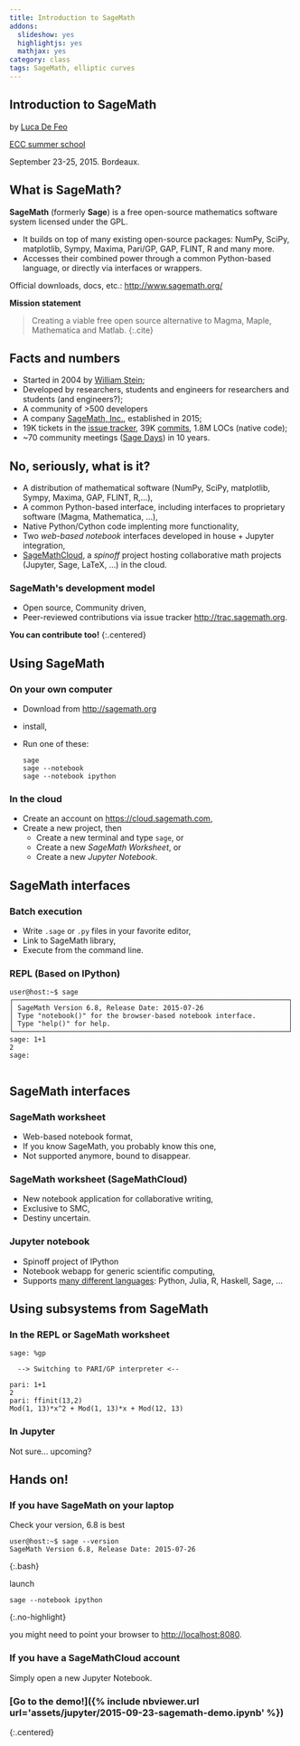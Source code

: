 ```yaml
---
title: Introduction to SageMath
addons:
  slideshow: yes
  highlightjs: yes
  mathjax: yes
category: class
tags: SageMath, elliptic curves
---
```


<section>

# Introduction to SageMath

by [Luca De Feo](http://defeo.lu/)

[ECC summer school](http://ecc2015.math.u-bordeaux1.fr/index.php?category=school)

September 23-25, 2015. Bordeaux.

</section>
<section>

## What is SageMath?

**SageMath** (formerly **Sage**) is a free open-source mathematics
software system licensed under the GPL.

- It builds on top of many existing open-source packages: NumPy,
  SciPy, matplotlib, Sympy, Maxima, Pari/GP, GAP, FLINT, R and many
  more.
- Accesses their combined power through a common Python-based
  language, or directly via interfaces or wrappers.

Official downloads, docs, etc.: <http://www.sagemath.org/>

**Mission statement**

> Creating a viable free open source alternative to Magma, Maple,
> Mathematica and Matlab.
{:.cite}

</section>
<section>

## Facts and numbers

- Started in 2004 by [William Stein](http://wstein.org/);
- Developed by researchers, students and engineers for researchers and
  students (and engineers?);
- A community of >500 developers
- A company [SageMath, Inc.](http://sagemath.com/), established in
  2015;
- 19K tickets in the
  [issue tracker](http://trac.sagemath.org/wiki/TicketReports), 39K
  [commits](https://github.com/sagemath/sage/), 1.8M LOCs (native
  code);
- ~70 community meetings
  ([Sage Days](http://wiki.sagemath.org/Workshops)) in 10 years.

</section>
<section>

## No, seriously, what is it?

- A distribution of mathematical software (NumPy, SciPy, matplotlib,
  Sympy, Maxima, GAP, FLINT, R,...),
- A common Python-based interface, including interfaces to proprietary
  software (Magma, Mathematica, ...),
- Native Python/Cython code implenting more functionality,
- Two *web-based notebook* interfaces developed in house + Jupyter
  integration,
- [SageMathCloud](http://cloud.sagemath.com/), a *spinoff* project
  hosting collaborative math projects (Jupyter, Sage, LaTeX, ...) in
  the cloud.

### SageMath's development model

- Open source, Community driven,
- Peer-reviewed contributions via issue tracker
  <http://trac.sagemath.org>.

**You can contribute too!**
{:.centered}
 
</section>
<section>

## Using SageMath

### On your own computer

- Download from <http://sagemath.org>

- install,

- Run one of these:

  ~~~
  sage
  sage --notebook
  sage --notebook ipython
  ~~~

### In the cloud

- Create an account on <https://cloud.sagemath.com>,
- Create a new project, then
  - Create a new terminal and type `sage`, or
  - Create a new *SageMath Worksheet*, or
  - Create a new *Jupyter Notebook*.

</section>
<section>
<style >
@keyframes caret {
0% { opacity: 1 }
50% { opacity: 0 }
100% { opacity: 1 }
}
#caret { animation: caret 1s step-start infinite }
</style>

## SageMath interfaces

### Batch execution

- Write `.sage` or `.py` files in your favorite editor,
- Link to SageMath library,
- Execute from the command line.

### REPL (Based on IPython)

<pre class="compact bash"><code>user@host:~$ sage
┌────────────────────────────────────────────────────────────────────┐
│ SageMath Version 6.8, Release Date: 2015-07-26                     │
│ Type "notebook()" for the browser-based notebook interface.        │
│ Type "help()" for help.                                            │
└────────────────────────────────────────────────────────────────────┘
sage: 1+1
2
sage: <span id="caret">_</span>

</code></pre>

</section>
<section>

## SageMath interfaces

### SageMath worksheet

- Web-based notebook format,
- If you know SageMath, you probably know this one,
- Not supported anymore, bound to disappear.

### SageMath worksheet (SageMathCloud)

- New notebook application for collaborative writing,
- Exclusive to SMC,
- Destiny uncertain.

### Jupyter notebook

- Spinoff project of IPython
- Notebook webapp for generic scientific computing,
- Supports
  [many different languages](https://github.com/ipython/ipython/wiki/IPython-kernels-for-other-languages):
  Python, Julia, R, Haskell, Sage, ...

</section>
<section>

## Using subsystems from SageMath

### In the REPL or SageMath worksheet

~~~
sage: %gp

  --> Switching to PARI/GP interpreter <--

pari: 1+1
2
pari: ffinit(13,2)
Mod(1, 13)*x^2 + Mod(1, 13)*x + Mod(12, 13)
~~~

### In Jupyter

Not sure... upcoming?

</section>
<section>

## Hands on!

### If you have SageMath on your laptop

Check your version, 6.8 is best

~~~
user@host:~$ sage --version
SageMath Version 6.8, Release Date: 2015-07-26
~~~
{:.bash}

launch

~~~
sage --notebook ipython
~~~
{:.no-highlight}

you might need to point your browser to <http://localhost:8080>.

### If you have a SageMathCloud account

Simply open a new Jupyter Notebook.

### [Go to the demo!]({% include nbviewer.url url='assets/jupyter/2015-09-23-sagemath-demo.ipynb' %})
{:.centered}

</section>
